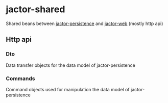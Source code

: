 # jactor-shared

Shared beans between [jactor-persistence](https://github.com/jactor-rises/jactor-modules/tree/main/persistence) and
[jactor-web](https://github.com/jactor-rises/jactor-modules/tree/main/web) (mostly http api)

## Http api

### Dto

Data transfer objects for the data model of jactor-persistence

### Commands

Command objects used for manipulation the data model of jactor-persistence
